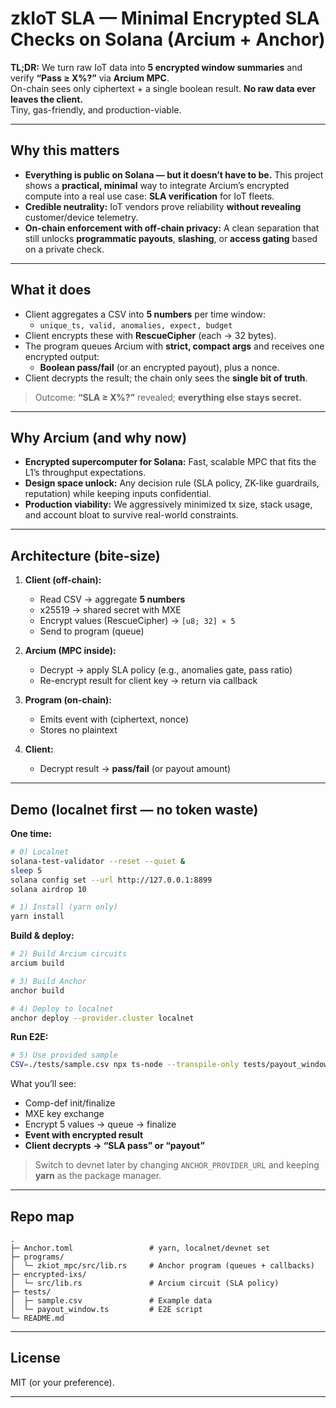 # zkIoT SLA — Minimal Encrypted SLA Checks on Solana (Arcium + Anchor)

**TL;DR:** We turn raw IoT data into **5 encrypted window summaries** and verify **“Pass ≥ X%?”** via **Arcium MPC**.  
On-chain sees only ciphertext + a single boolean result. **No raw data ever leaves the client.**  
Tiny, gas-friendly, and production-viable.

---

## Why this matters 

- **Everything is public on Solana — but it doesn’t have to be.** This project shows a **practical, minimal** way to integrate Arcium’s encrypted compute into a real use case: **SLA verification** for IoT fleets.
- **Credible neutrality:** IoT vendors prove reliability **without revealing** customer/device telemetry.
- **On-chain enforcement with off-chain privacy:** A clean separation that still unlocks **programmatic payouts**, **slashing**, or **access gating** based on a private check.

---

## What it does

- Client aggregates a CSV into **5 numbers** per time window:
  - `unique_ts, valid, anomalies, expect, budget`
- Client encrypts these with **RescueCipher** (each → 32 bytes).
- The program queues Arcium with **strict, compact args** and receives one encrypted output:
  - **Boolean pass/fail** (or an encrypted payout), plus a nonce.
- Client decrypts the result; the chain only sees the **single bit of truth**.

> Outcome: **“SLA ≥ X%?”** revealed; **everything else stays secret.**

---

## Why Arcium (and why now)

- **Encrypted supercomputer for Solana:** Fast, scalable MPC that fits the L1’s throughput expectations.
- **Design space unlock:** Any decision rule (SLA policy, ZK-like guardrails, reputation) while keeping inputs confidential.
- **Production viability:** We aggressively minimized tx size, stack usage, and account bloat to survive real-world constraints.

---


## Architecture (bite-size)

1. **Client (off-chain):**
   - Read CSV → aggregate **5 numbers**
   - x25519 → shared secret with MXE
   - Encrypt values (RescueCipher) → `[u8; 32] × 5`
   - Send to program (queue)

2. **Arcium (MPC inside):**
   - Decrypt → apply SLA policy (e.g., anomalies gate, pass ratio)
   - Re-encrypt result for client key → return via callback

3. **Program (on-chain):**
   - Emits event with (ciphertext, nonce)
   - Stores no plaintext

4. **Client:**
   - Decrypt result → **pass/fail** (or payout amount)

---

## Demo (localnet first — no token waste)

**One time:**
```bash
# 0) Localnet
solana-test-validator --reset --quiet &
sleep 5
solana config set --url http://127.0.0.1:8899
solana airdrop 10

# 1) Install (yarn only)
yarn install
```

**Build & deploy:**
```bash
# 2) Build Arcium circuits
arcium build

# 3) Build Anchor
anchor build

# 4) Deploy to localnet
anchor deploy --provider.cluster localnet
```

**Run E2E:**
```bash
# 5) Use provided sample
CSV=./tests/sample.csv npx ts-node --transpile-only tests/payout_window.ts
```

What you’ll see:
- Comp-def init/finalize
- MXE key exchange
- Encrypt 5 values → queue → finalize
- **Event with encrypted result**
- **Client decrypts → “SLA pass” or “payout”**

> Switch to devnet later by changing `ANCHOR_PROVIDER_URL` and keeping **yarn** as the package manager.

---


## Repo map

```
.
├─ Anchor.toml                 # yarn, localnet/devnet set
├─ programs/
│  └─ zkiot_mpc/src/lib.rs     # Anchor program (queues + callbacks)
├─ encrypted-ixs/
│  └─ src/lib.rs               # Arcium circuit (SLA policy)
├─ tests/
│  ├─ sample.csv               # Example data
│  └─ payout_window.ts         # E2E script
└─ README.md
```

---

## License

MIT (or your preference).

---



